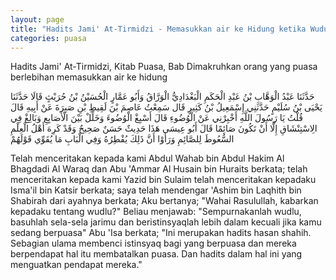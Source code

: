 ```yaml
---
layout: page
title: "Hadits Jami' At-Tirmidzi - Memasukkan air ke Hidung ketika Wudu"
categories: puasa
---
```


Hadits Jami' At-Tirmidzi, Kitab Puasa, Bab Dimakruhkan orang yang puasa berlebihan memasukkan air ke hidung

<p class="arab">
حَدَّثَنَا عَبْدُ الْوَهَّابِ بْنُ عَبْدِ الْحَكَمِ الْبَغْدَادِيُّ الْوَرَّاقُ وَأَبُو عَمَّارٍ الْحُسَيْنُ بْنُ حُرَيْثٍ قَالَا حَدَّثَنَا يَحْيَى بْنُ سُلَيْمٍ حَدَّثَنِي إِسْمَعِيلُ بْنُ كَثِيرٍ قَال سَمِعْتُ عَاصِمَ بْنَ لَقِيطِ بْنِ صَبِرَةَ عَنْ أَبِيهِ قَالَ قُلْتُ يَا رَسُولَ اللَّهِ أَخْبِرْنِي عَنْ الْوُضُوءِ قَالَ أَسْبِغْ الْوُضُوءَ وَخَلِّلْ بَيْنَ الْأَصَابِعِ وَبَالِغْ فِي الِاسْتِنْشَاقِ إِلَّا أَنْ تَكُونَ صَائِمًا قَالَ أَبُو عِيسَى هَذَا حَدِيثٌ حَسَنٌ صَحِيحٌ وَقَدْ كَرِهَ أَهْلُ الْعِلْمِ السُّعُوطَ لِلصَّائِمِ وَرَأَوْا أَنَّ ذَلِكَ يُفْطِرُهُ وَفِي الْبَابِ مَا يُقَوِّي قَوْلَهُمْ
</p>

Telah menceritakan kepada kami Abdul Wahab bin Abdul Hakim Al Bhagdadi Al Waraq dan Abu 'Ammar Al Husain bin Huraits berkata; telah menceritakan kepada kami Yazid bin Sulaim telah menceritakan kepadaku Isma'il bin Katsir berkata; saya telah mendengar 'Ashim bin Laqhith bin Shabirah dari ayahnya berkata; Aku bertanya; "Wahai Rasulullah, kabarkan kepadaku tentang wudlu?" Beliau menjawab: "Sempurnakanlah wudlu, basuhlah sela-sela jarimu dan beristinsyaqlah lebih dalam kecuali jika kamu sedang berpuasa" Abu 'Isa berkata; "Ini merupakan hadits hasan shahih. Sebagian ulama membenci istinsyaq bagi yang berpuasa dan mereka berpendapat hal itu membatalkan puasa. Dan hadits dalam hal ini yang menguatkan pendapat mereka."

<!-- https://www.hadits.id/hadits/tirmidzi/718 -->